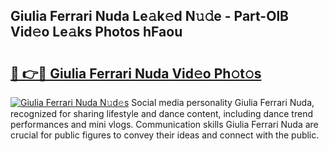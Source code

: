## Giulia Ferrari Nuda Le𝚊k𝚎d N𝚞𝚍e - Part-OlB Vid𝚎o Le𝚊ks Photos hFaou

# <h2><a href="http://fbduff.evod.top/?m=Giulia+Ferrari+Nuda">🔗 👉🔴 Giulia Ferrari Nuda Vid𝚎o Ph𝚘t𝚘s</a></h2>

[![Giulia Ferrari Nuda N𝚞d𝚎s](https://i.imgur.com/8V9OHl7.gif)](http://fbduff.evod.top/?m=Giulia+Ferrari+Nuda)
Social media personality Giulia Ferrari Nuda, recognized for sharing lifestyle and dance content, including dance trend performances and mini vlogs. Communication skills Giulia Ferrari Nuda are crucial for public figures to convey their ideas and connect with the public. 
